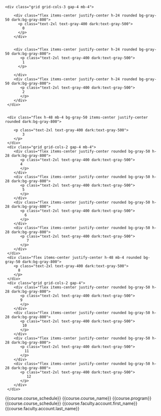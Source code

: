 <div class="p-4 sm:ml-64">
  <div class="p-4 border-2 border-gray-200 border-dashed rounded-lg dark:border-gray-700">
     
    <div class="grid grid-cols-3 gap-4 mb-4">

        <div class="flex items-center justify-center h-24 rounded bg-gray-50 dark:bg-gray-800">
          <p class="text-2xl text-gray-400 dark:text-gray-500">
            0
          </p>
        </div>

        
        <div class="flex items-center justify-center h-24 rounded bg-gray-50 dark:bg-gray-800">
           <p class="text-2xl text-gray-400 dark:text-gray-500">
            1
          </p>
          
        </div>
        <div class="flex items-center justify-center h-24 rounded bg-gray-50 dark:bg-gray-800">
           <p class="text-2xl text-gray-400 dark:text-gray-500">
            2  
           </p>
        </div>
     </div>

     
     <div class="flex h-48 mb-4 bg-gray-50 items-center justify-center rounded dark:bg-gray-800">
        
        <p class="text-2xl text-gray-400 dark:text-gray-500">
            3
        </p>
     </div>
     <div class="grid grid-cols-2 gap-4 mb-4">
        <div class="flex items-center justify-center rounded bg-gray-50 h-28 dark:bg-gray-800">
           <p class="text-2xl text-gray-400 dark:text-gray-500">
           4   
           </p>
        </div>
        <div class="flex items-center justify-center rounded bg-gray-50 h-28 dark:bg-gray-800">
           <p class="text-2xl text-gray-400 dark:text-gray-500">
            5  
           </p>
        </div>
        <div class="flex items-center justify-center rounded bg-gray-50 h-28 dark:bg-gray-800">
           <p class="text-2xl text-gray-400 dark:text-gray-500">
             6 
           </p>
        </div>
        <div class="flex items-center justify-center rounded bg-gray-50 h-28 dark:bg-gray-800">
           <p class="text-2xl text-gray-400 dark:text-gray-500">
              7
           </p>
        </div>
     </div>
     <div class="flex items-center justify-center h-48 mb-4 rounded bg-gray-50 dark:bg-gray-800">
        <p class="text-2xl text-gray-400 dark:text-gray-500">
          8
        </p>
     </div>
     <div class="grid grid-cols-2 gap-4">
        <div class="flex items-center justify-center rounded bg-gray-50 h-28 dark:bg-gray-800">
           <p class="text-2xl text-gray-400 dark:text-gray-500">
           9   
           </p>
        </div>
        <div class="flex items-center justify-center rounded bg-gray-50 h-28 dark:bg-gray-800">
           <p class="text-2xl text-gray-400 dark:text-gray-500">
            10  
           </p>
        </div>
        <div class="flex items-center justify-center rounded bg-gray-50 h-28 dark:bg-gray-800">
           <p class="text-2xl text-gray-400 dark:text-gray-500">
             11 
           </p>
        </div>
        <div class="flex items-center justify-center rounded bg-gray-50 h-28 dark:bg-gray-800">
           <p class="text-2xl text-gray-400 dark:text-gray-500">
              12
           </p>
        </div>
     </div>
  </div>
</div>

















 <td class="border-b px-2 dark:border-slate-600">{{course.course_schedule}}</td>
                    <td class="border-b px-2 dark:border-slate-600">{{course.course_name}}</td>
                    <td class="border-b px-2 dark:border-slate-600">{{course.program}}</td>
                    <td class="border-b px-2 dark:border-slate-600">{{course.course_schedule}}</td>
                    <td class="border-b px-2 dark:border-slate-600">{{course.faculty.account.first_name}} {{course.faculty.account.last_name}}</td>